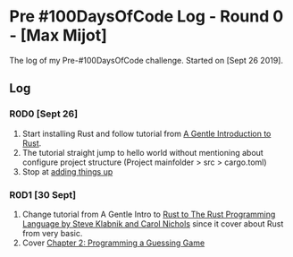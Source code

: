 # Pre #100DaysOfCode Log - Round 0 - [Max Mijot]

The log of my Pre-#100DaysOfCode challenge. Started on [Sept 26 2019].

## Log

### R0D0 [Sept 26]
1. Start installing Rust and follow tutorial from [A Gentle Introduction to Rust](http://stevedonovan.github.io/rust-gentle-intro/).
2. The tutorial straight jump to hello world without mentioning about configure project structure (Project mainfolder > src > cargo.toml)
3. Stop at  [adding things up](http://stevedonovan.github.io/rust-gentle-intro/1-basics.html#adding-things-up)

### R0D1 [30 Sept]
1. Change tutorial from A Gentle Intro to [Rust to The Rust Programming Language by Steve Klabnik and Carol Nichols](https://doc.rust-lang.org/book/index.html#the-rust-programming-language) since it cover about Rust from very basic.
2. Cover [Chapter 2: Programming a Guessing Game](https://www.simonpbriggs.co.uk/rust.pdf)
